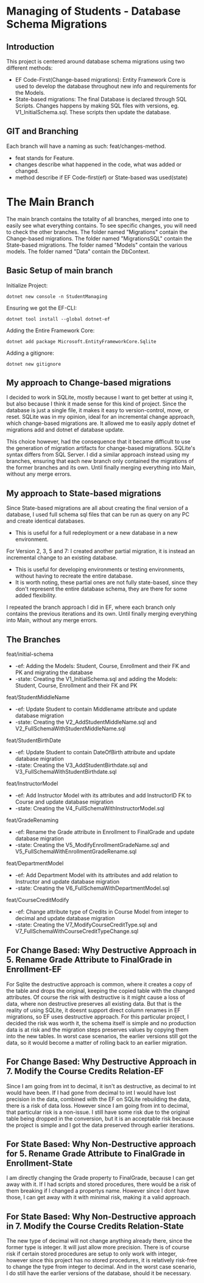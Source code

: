 # Managing of Students - Database Schema Migrations

## Introduction

This project is centered around database schema migrations using two different methods:
* EF Code-First(Change-based migrations): Entity Framework Core is used to develop the database throughout new info and requirements for the Models.
* State-based migrations: The final Database is declared through SQL Scripts. Changes happens by making SQL files with versions, eg. V1_InitialSchema.sql. These scripts then update the database.

## GIT and Branching
Each branch will have a naming as such: feat/changes-method.
* feat stands for Feature.
* changes describe what happened in the code, what was added or changed.
* method describe if EF Code-first(ef) or State-based was used(state)

# The Main Branch
The main branch contains the totality of all branches, merged into one to easily see what everything contains.
To see specific changes, you will need to check the other branches.
The folder named "Migrations" contain the Change-based migrations.
The folder named "MigrationsSQL" contain the State-based migrations.
The folder named "Models" contain the various models.
The folder named "Data" contain the DbContext.


## Basic Setup of main branch
Initialize Project:
```
dotnet new console -n StudentManaging
```
Ensuring we got the EF-CLI:
```
dotnet tool install --global dotnet-ef
```
Adding the Entire Framework Core:
```
dotnet add package Microsoft.EntityFrameworkCore.Sqlite
```
Adding a gitignore:
```
dotnet new gitignore
```

## My approach to Change-based migrations
I decided to work in SQLite, mostly because I want to get better at using it, but also because I think it made sense for this kind of project.
Since the database is just a single file, it makes it easy to version-control, move, or reset. 
SQLite was in my opinion, ideal for an incremental change approach, which change-based migrations are.
It allowed me to easily apply dotnet ef migrations add and dotnet ef database update.

This choice however, had the consequence that it became difficult to use the generation of migration artifacts for change-based migrations.
SQLite's syntax differs from SQL Server.
I did a similar approach instead using my branches, ensuring that each new branch only contained the migrations of the former branches and its own.
Until finally merging everything into Main, without any merge errors.

## My approach to State-based migrations
Since State-based migrations are all about creating the final version of a database, I used full schema sql files that can be run as query on any PC and create identical databases.
* This is useful for a full redeployment or a new database in a new environment.

For Version 2, 3, 5 and 7: I created another partial migration, it is instead an incremental change to an existing database.
* This is useful for developing environments or testing environments, without having to recreate the entire database.
* It is worth noting, these partial ones are not fully state-based, since they don't represent the entire database schema, they are there for some added flexibility.

I repeated the branch approach I did in EF, where each branch only contains the previous iterations and its own.
Until finally merging everything into Main, without any merge errors.




## The Branches
feat/initial-schema
* -ef: Adding the Models: Student, Course, Enrollment and their FK and PK and migrating the database
* -state: Creating the V1_InitialSchema.sql and adding the Models: Student, Course, Enrollment and their FK and PK

feat/StudentMiddleName
* -ef: Update Student to contain Middlename attribute and update database migration
* -state: Creating the V2_AddStudentMiddleName.sql and V2_FullSchemaWithStudentMiddleName.sql

feat/StudentBirthDate
* -ef: Update Student to contain DateOfBirth attribute and update database migration
* -state: Creating the V3_AddStudentBirthdate.sql and V3_FullSchemaWithStudentBirthdate.sql

feat/InstructorModel
* -ef: Add Instructor Model with its attributes and add InstructorID FK to Course and update database migration
* -state: Creating the V4_FullSchemaWithInstructorModel.sql

feat/GradeRenaming
* -ef: Rename the Grade attribute in Enrollment to FinalGrade and update database migration
* -state: Creating the V5_ModifyEnrollmentGradeName.sql and V5_FullSchemaWithEnrollmentGradeRename.sql

feat/DepartmentModel
* -ef: Add Department Model with its attributes and add relation to Instructor and update database migration
* -state: Creating the V6_FullSchemaWithDepartmentModel.sql

feat/CourseCreditModify
* -ef: Change attribute type of Credits in Course Model from integer to decimal and update database migration
* -state: Creating the V7_ModifyCourseCreditType.sql and V7_FullSchemaWithCourseCreditTypeChange.sql

## For Change Based: Why Destructive Approach in 5. Rename Grade Attribute to FinalGrade in Enrollment-EF
For Sqlite the destructive approach is common, where it creates a copy of the table and drops the original, keeping the copied table with the changed attributes.
Of course the risk with destructive is it might cause a loss of data, where non destructive preserves all existing data.
But that is the reality of using SQLite, it doesnt support direct column renames in EF migrations, so EF uses destructive approach. 
For this particular project, I decided the risk was worth it, the schema itself is simple and no production data is at risk and the migration steps preserves values by copying them into the new tables.
In worst case scenarios, the earlier versions still got the data, so it would become a matter of rolling back to an earlier migration.

## For Change Based: Why Destructive Approach in 7. Modify the Course Credits Relation-EF
Since I am going from int to decimal, it isn't as destructive, as decimal to int would have been.
If I had gone from decimal to int I would have lost precision in the data, combined with the EF on SQLite rebuilding the data, there is a risk of data loss.
However since I am going from int to decimal, that particular risk is a non-issue.
I still have some risk due to the original table being dropped in the conversion, but it is an acceptable risk because the project is simple and I got the data preserved through earlier iterations.

## For State Based: Why Non-Destructive approach for 5. Rename Grade Attribute to FinalGrade in Enrollment-State
I am directly changing the Grade property to FinalGrade, because I can get away with it.
If I had scripts and stored procedures, there would be a risk of them breaking if I changed a propertys name.
However since I dont have those, I can get away with it with minimal risk, making it a valid approach.

## For State Based: Why Non-Destructive approach in 7. Modify the Course Credits Relation-State
The new type of decimal will not change anything already there, since the former type is integer. It will just allow more precision.
There is of course risk if certain stored procedures are setup to only work with integer, however since this project has no stored procedures, it is relatively risk-free to change the type from integer to decimal.
And in the worst case scenario, I do still have the earlier versions of the database, should it be necessary.
